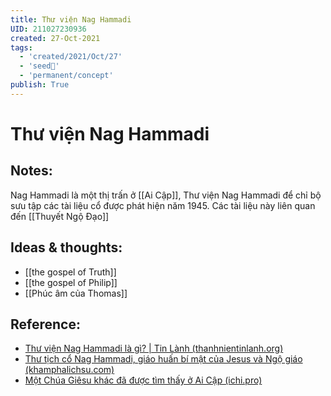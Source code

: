 ```yaml
---
title: Thư viện Nag Hammadi
UID: 211027230936
created: 27-Oct-2021
tags:
  - 'created/2021/Oct/27'
  - 'seed🥜'
  - 'permanent/concept'
publish: True
---
```

# Thư viện Nag Hammadi

## Notes:
Nag Hammadi là một thị trấn ở [[Ai Cập]], Thư viện Nag Hammadi để chỉ bộ sưu tập các tài liệu cổ được phát hiện năm 1945. Các tài liệu này liên quan đến [[Thuyết Ngộ Đạo]]

## Ideas & thoughts:
- [[the gospel of Truth]]
- [[the gospel of Philip]]
- [[Phúc âm của Thomas]]

## Reference:
- [Thư viện Nag Hammadi là gì? | Tin Lành (thanhnientinlanh.org)](https://www.thanhnientinlanh.org/c-5483-thu-vien-nag-hammadi-la-gi.html)
- [Thư tịch cổ Nag Hammadi, giáo huấn bí mật của Jesus và Ngộ giáo (khamphalichsu.com)](https://khamphalichsu.com/thu-tich-co-nag-hammadi-giao-huan-bi-mat-cua-jesus-va-ngo-giao-n200.html)
- [Một Chúa Giêsu khác đã được tìm thấy ở Ai Cập (ichi.pro)](https://ichi.pro/vi/mot-chua-giesu-khac-da-duoc-tim-thay-o-ai-cap-108518531989753)
